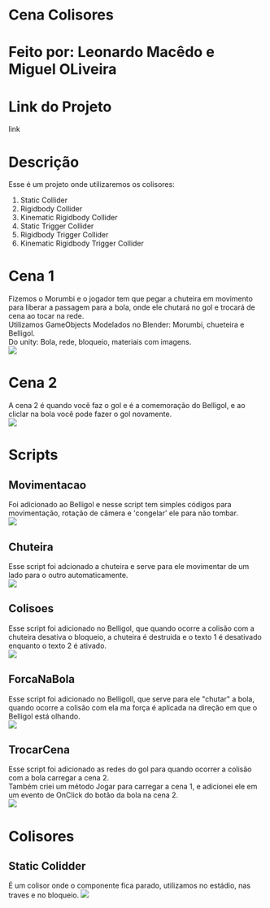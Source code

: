 # Cena Colisores
# Feito por: Leonardo Macêdo e Miguel OLiveira
# Link do Projeto
link

# Descrição
Esse é um projeto onde utilizaremos os colisores: <br>
1. Static Collider <br>
2. Rigidbody Collider <br>
3. Kinematic Rigidbody Collider <br>
4. Static Trigger Collider <br>
5. Rigidbody Trigger Collider <br>
6. Kinematic Rigidbody Trigger Collider <br>

# Cena 1
Fizemos o Morumbi e o jogador tem que pegar a chuteira em movimento para liberar a passagem para a bola, onde ele chutará no gol e trocará de cena ao tocar na rede. <br>
Utilizamos GameObjects Modelados no Blender: Morumbi, chueteira e Belligol. <br>
Do unity: Bola, rede, bloqueio, materiais com imagens. <br>
<img src = "img/cena1.png"> <br>

# Cena 2
A cena 2 é quando você faz o gol e é a comemoração do Belligol, e ao cliclar na bola você pode fazer o gol novamente. <br>
<img src = "img/cena2.png"> <br>

# Scripts
## Movimentacao
Foi adicionado ao Belligol e nesse script tem simples códigos para movimentação, rotação de câmera e 'congelar' ele para não tombar. <br>
<img src = "img/movimentacao.png"> <br>

## Chuteira
Esse script foi adcionado a chuteira e serve para ele movimentar de um lado para o outro automaticamente.<br>
<img src = "img/chuteira.png"> <br>

## Colisoes
Esse script foi adicionado no Belligol, que quando ocorre a colisão com a chuteira desativa o bloqueio, a chuteira é destruida e o texto 1 é desativado enquanto o texto 2 é ativado.<br>
<img src = "img/chuteira.png"> <br>

## ForcaNaBola
Esse script foi adicionado no Belligoll, que serve para ele "chutar" a bola, quando ocorre a colisão com ela ma força é aplicada na direção em que o Belligol está olhando.<br>
<img src = "img/forca.png"> <br>

## TrocarCena
Esse script foi adicionado as redes do gol para quando ocorrer a colisão com a bola carregar a cena 2.<br>
Também criei um método Jogar para carregar a cena 1, e adicionei ele em um evento de OnClick do botão da bola na cena 2.<br>
<img src = "img/cena.png"> <br>

# Colisores
## Static Colidder
É um colisor onde o componente fica parado, utilizamos no estádio, nas traves e no bloqueio.
<img src = "img/colisoes.png"> <br>




